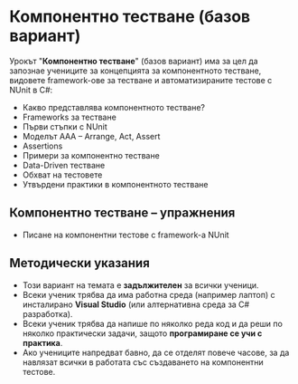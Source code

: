 # Компонентно тестване  (базов вариант)

Урокът "**Компонентно тестване**" (базов вариант) има за цел да запознае учениците за концепцията за компонентното тестване, видовете framework-ове за тестване и автоматизираните тестове с NUnit в C#:
  - Какво представлява компонентното тестване? 
  - Frameworks за тестване
  - Първи стъпки с NUnit
  - Моделът AAA – Arrange, Act, Assert
  - Assertions
  - Примери за компонентно тестване
  - Data-Driven тестване
  - Обхват на тестовете
  - Утвърдени практики в компонентното тестване

##  Компонентно тестване – упражнения
  - Писане на компонентни тестове с framework-а NUnit

## Методически указания
  - Този вариант на темата е **задължителен** за всички ученици.
  - Всеки ученик трябва да има работна среда (например лаптоп) с инсталирано **Visual Studio** (или алтернативна среда за C# разработка).
  - Всеки ученик трябва да напише по няколко реда код и да реши по няколко практически задачи, защото **програмиране сe учи с практика**.
  - Ако учениците напредват бавно, да се отделят повече часове, за да навлязат всички в работата със създаването на компонентни тестове.
